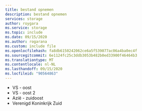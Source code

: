 ```yaml
---
title: bestand opnemen
description: bestand opnemen
services: storage
author: roygara
ms.service: storage
ms.topic: include
ms.date: 09/15/2020
ms.author: rogarana
ms.custom: include file
ms.openlocfilehash: fa8db6150242062ce6a5f539077ac06a4ba0ec4f
ms.sourcegitcommit: 6e1124fc25c3ddb3053b482b0ed33900f46464b3
ms.translationtype: MT
ms.contentlocale: nl-NL
ms.lasthandoff: 09/15/2020
ms.locfileid: "90564863"
---
```

- VS - oost
- VS - oost 2
- Azië - zuidoost
- Verenigd Koninkrijk Zuid